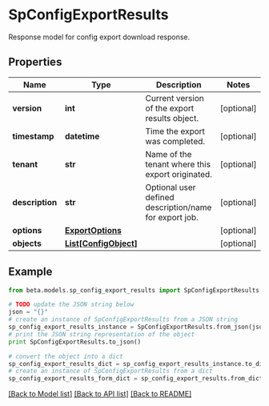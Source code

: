 # SpConfigExportResults

Response model for config export download response.

## Properties
Name | Type | Description | Notes
------------ | ------------- | ------------- | -------------
**version** | **int** | Current version of the export results object. | [optional] 
**timestamp** | **datetime** | Time the export was completed. | [optional] 
**tenant** | **str** | Name of the tenant where this export originated. | [optional] 
**description** | **str** | Optional user defined description/name for export job. | [optional] 
**options** | [**ExportOptions**](ExportOptions.md) |  | [optional] 
**objects** | [**List[ConfigObject]**](ConfigObject.md) |  | [optional] 

## Example

```python
from beta.models.sp_config_export_results import SpConfigExportResults

# TODO update the JSON string below
json = "{}"
# create an instance of SpConfigExportResults from a JSON string
sp_config_export_results_instance = SpConfigExportResults.from_json(json)
# print the JSON string representation of the object
print SpConfigExportResults.to_json()

# convert the object into a dict
sp_config_export_results_dict = sp_config_export_results_instance.to_dict()
# create an instance of SpConfigExportResults from a dict
sp_config_export_results_form_dict = sp_config_export_results.from_dict(sp_config_export_results_dict)
```
[[Back to Model list]](../README.md#documentation-for-models) [[Back to API list]](../README.md#documentation-for-api-endpoints) [[Back to README]](../README.md)


